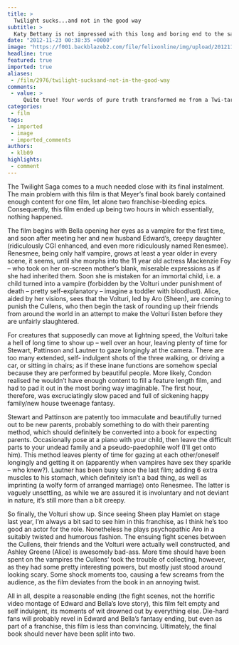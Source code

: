 ```yaml
---
title: >
  Twilight sucks...and not in the good way
subtitle: >
  Katy Bettany is not impressed with this long and boring end to the saga
date: "2012-11-23 00:38:35 +0000"
image: "https://f001.backblazeb2.com/file/felixonline/img/upload/201211230038-tna08-twilight-breaking-dawn-part-2-plot-twist-spoiler-fight-scene.jpg"
headline: true
featured: true
imported: true
aliases:
 - /film/2976/twilight-sucksand-not-in-the-good-way
comments:
 - value: >
     Quite true! Your words of pure truth transformed me from a Twi-tard to a Potterhead. Thank you for rescuing me, helpful person. I am in your debt.,Thank you, thank you. I was a former Twi-tard, yet you rescued me out of it. However may I repay you? I am in forever debt to you, kind person.
categories:
 - film
tags:
 - imported
 - image
 - imported_comments
authors:
 - klb09
highlights:
 - comment
---
```


The Twilight Saga comes to a much needed close with its final instalment. The main problem with this film is that Meyer’s final book barely contained enough content for one film, let alone two franchise-bleeding epics. Consequently, this film ended up being two hours in which essentially, nothing happened.

The film begins with Bella opening her eyes as a vampire for the first time, and soon after meeting her and new husband Edward’s, creepy daughter (ridiculously CGI enhanced, and even more ridiculously named Renesmee). Renesmee, being only half vampire, grows at least a year older in every scene, it seems, until she morphs into the 11 year old actress Mackenzie Foy – who took on her on-screen mother’s blank, miserable expressions as if she had inherited them. Soon she is mistaken for an immortal child, i.e. a child turned into a vampire (forbidden by the Volturi under punishment of death – pretty self-explanatory – imagine a toddler with bloodlust). Alice, aided by her visions, sees that the Volturi, led by Aro (Sheen), are coming to punish the Cullens, who then begin the task of rounding up their friends from around the world in an attempt to make the Volturi listen before they are unfairly slaughtered.

For creatures that supposedly can move at lightning speed, the Volturi take a hell of long time to show up – well over an hour, leaving plenty of time for Stewart, Pattinson and Lautner to gaze longingly at the camera. There are too many extended, self- indulgent shots of the three walking, or driving a car, or sitting in chairs; as if these inane functions are somehow special because they are performed by beautiful people. More likely, Condon realised he wouldn’t have enough content to fill a feature length film, and had to pad it out in the most boring way imaginable. The first hour, therefore, was excruciatingly slow paced and full of sickening happy family/new house tweenage fantasy.

Stewart and Pattinson are patently too immaculate and beautifully turned out to be new parents, probably something to do with their parenting method, which should definitely be converted into a book for expecting parents. Occasionally pose at a piano with your child, then leave the difficult parts to your undead family and a pseudo-paedophile wolf (I’ll get onto him). This method leaves plenty of time for gazing at each other/oneself longingly and getting it on (apparently when vampires have sex they sparkle – who knew?). Lautner has been busy since the last film; adding 6 extra muscles to his stomach, which definitely isn’t a bad thing, as well as imprinting (a wolfy form of arranged marriage) onto Renesmee. The latter is vaguely unsettling, as while we are assured it is involuntary and not deviant in nature, it’s still more than a bit creepy.

So finally, the Volturi show up. Since seeing Sheen play Hamlet on stage last year, I’m always a bit sad to see him in this franchise, as I think he’s too good an actor for the role. Nonetheless he plays psychopathic Aro in a suitably twisted and humorous fashion. The ensuing fight scenes between the Cullens, their friends and the Volturi were actually well constructed, and Ashley Greene (Alice) is awesomely bad-ass. More time should have been spent on the vampires the Cullens’ took the trouble of collecting, however, as they had some pretty interesting powers, but mostly just stood around looking scary. Some shock moments too, causing a few screams from the audience, as the film deviates from the book in an annoying twist.

All in all, despite a reasonable ending (the fight scenes, not the horrific video montage of Edward and Bella’s love story), this film felt empty and self indulgent, its moments of wit drowned out by everything else. Die-hard fans will probably revel in Edward and Bella’s fantasy ending, but even as part of a franchise, this film is less than convincing. Ultimately, the final book should never have been split into two.
